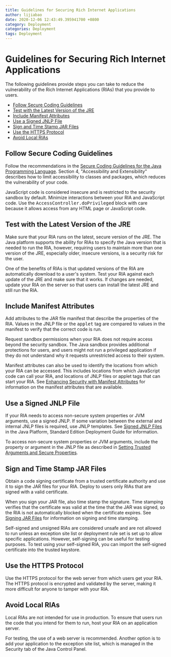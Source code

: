 ```yaml
---
title: Guidelines for Securing Rich Internet Applications
author: lijiabao
date: 2020-12-06 12:43:49.395941700 +0800
category: Deployment
categories: Deployment
tags: Deployment
---
```


# Guidelines for Securing Rich Internet Applications

The following guidelines provide steps you can take to reduce the vulnerability of the Rich Internet Applications (RIAs) that you provide to users.

- [Follow Secure Coding Guidelines](#coding)
- [Test with the Latest Version of the JRE](#latestJRE)
- [Include Manifest Attributes](#manifest)
- [Use a Signed JNLP File](#jnlp)
- [Sign and Time Stamp JAR Files](#signStamp)
- [Use the HTTPS Protocol](#https)
- [Avoid Local RIAs](#local)

## <a name="coding" id="coding"></a>Follow Secure Coding Guidelines

Follow the recommendations in the 
[Secure Coding Guidelines for the Java Programming Language](http://www.oracle.com/technetwork/java/seccodeguide-139067.html). Section 4, "Accessibility and Extensibility" describes how to limit accessibility to classes and packages, which reduces the vulnerability of your code.

JavaScript code is considered insecure and is restricted to the security sandbox by default. Minimize interactions between your RIA and JavaScript code. Use the <tt>AccessController.doPrivileged</tt> block with care because it allows access from any HTML page or JavaScript code.

## <a name="latestJRE" id="latestJRE"></a>Test with the Latest Version of the JRE

Make sure that your RIA runs on the latest, secure version of the JRE. The Java platform supports the ability for RIAs to specify the Java version that is needed to run the RIA, however, requiring users to maintain more than one version of the JRE, especially older, insecure versions, is a security risk for the user.

One of the benefits of RIAs is that updated versions of the RIA are automatically download to a user's system. Test your RIA against each update of the JRE and make sure that it works. If changes are needed, update your RIA on the server so that users can install the latest JRE and still run the RIA.

## <a name="manifest" id="manifest"></a>Include Manifest Attributes

Add attributes to the JAR file manifest that describe the properties of the RIA. Values in the JNLP file or the <tt>applet</tt> tag are compared to values in the manifest to verify that the correct code is run.

Request sandbox permissions when your RIA does not require access beyond the security sandbox. The Java sandbox provides additional protections for users, and users might not run a privileged application if they do not understand why it requests unrestricted access to their system.

Manifest attributes can also be used to identify the locations from which your RIA can be accessed. This includes locations from which JavaScript code can call your RIA, and locations of JNLP files or applet tags that can start your RIA. See
[Enhancing Security with Manifest Attributes](../jar/secman.html) for information on the manifest attributes that are available.

## <a name="jnlp" id="jnlp"></a>Use a Signed JNLP File

If your RIA needs to access non-secure system properties or JVM arguments, use a signed JNLP. If some variation between the external and internal JNLP files is required, use JNLP templates. See
[Signed JNLP Files](https://docs.oracle.com/javase/8/docs/technotes/guides/deploy/signed_jnlp.html) in the Java Platform, Standard Edition Deployment Guide for information.


To access non-secure system properties or JVM arguments, include the property or argument in the JNLP file as described in 
[Setting Trusted Arguments and Secure Properties](../doingMoreWithRIA/settingArgsProperties.html).

## <a name="signStamp" id="signStamp"></a>Sign and Time Stamp JAR Files

Obtain a code signing certificate from a trusted certificate authority and use it to sign the JAR files for your RIA. Deploy to users only RIAs that are signed with a valid certificate.

When you sign your JAR file, also time stamp the signature. Time stamping verifies that the certificate was valid at the time that the JAR was signed, so the RIA is not automatically blocked when the certificate expires. See
[Signing JAR Files](../jar/signing.html) for information on signing and time stamping.

Self-signed and unsigned RIAs are considered unsafe and are not allowed to run unless an exception site list or deployment rule set is set up to allow specific applications. However, self-signing can be useful for testing purposes. To test using your self-signed RIA, you can import the self-signed certificate into the trusted keystore.

## <a name="https" id="https"></a>Use the HTTPS Protocol

Use the HTTPS protocol for the web server from which users get your RIA. The HTTPS protocol is encrypted and validated by the server, making it more difficult for anyone to tamper with your RIA.

## <a name="local" id="local"></a>Avoid Local RIAs

Local RIAs are not intended for use in production. To ensure that users run the code that you intend for them to run, host your RIA on an application server. 

For testing, the use of a web server is recommended. Another option is to add your application to the exception site list, which is managed in the Security tab of the Java Control Panel. 
